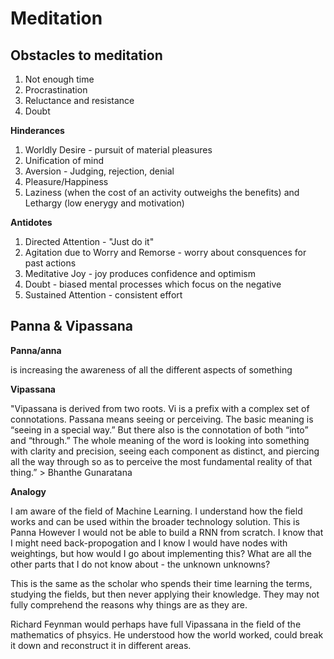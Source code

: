 # Meditation

## Obstacles to meditation

1. Not enough time
2. Procrastination
3. Reluctance and resistance
4. Doubt

**Hinderances**

1. Worldly Desire - pursuit of material pleasures
2. Unification of mind
3. Aversion - Judging, rejection, denial
4. Pleasure/Happiness
5. Laziness (when the cost of an activity outweighs the benefits) and Lethargy (low enerygy and motivation)

**Antidotes**

1. Directed Attention - "Just do it"
2. Agitation due to Worry and Remorse - worry about consquences for past actions
3. Meditative Joy - joy produces confidence and optimism
4. Doubt - biased mental processes which focus on the negative
5. Sustained Attention - consistent effort


## Panna & Vipassana

**Panna/anna**

is increasing the awareness of all the different aspects of something

**Vipassana**  

"Vipassana is derived from two roots. Vi is a prefix with a complex set of connotations. Passana means seeing or perceiving. The basic meaning is “seeing in a special way.” But there also is the connotation of both “into” and “through.” The whole meaning of the word is looking into something with clarity and precision, seeing each component as distinct, and piercing all the way through so as to perceive the most fundamental reality of that thing.” > Bhanthe Gunaratana

**Analogy**

I am aware of the field of Machine Learning. I understand how the field works and can be used within the broader technology solution. This is Panna
However I would not be able to build a RNN from scratch. I know that I might need back-propogation and I know I would have nodes with weightings, but how would I go about implementing this? What are all the other parts that I do not know about - the unknown unknowns?

This is the same as the scholar who spends their time learning the terms, studying the fields, but then never applying their knowledge. They may not fully comprehend the reasons why things are as they are.

Richard Feynman would perhaps have full Vipassana in the field of the mathematics of phsyics. He understood how the world worked, could break it down and reconstruct it in different areas.